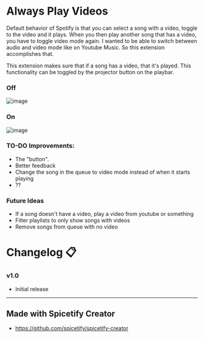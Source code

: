 # Always Play Videos

Default behavior of Spotify is that you can select a song with a video, toggle to the video and it plays. 
When you then play another song that has a video, you have to toggle video mode again. I wanted to be able to switch between audio and video mode like on Youtube Music. So this extension accomplishes that.

This extension makes sure that if a song has a video, that it's played. 
This functionality can be toggled by the projector button on the playbar.

<h3>Off</h3> 

![image](https://github.com/user-attachments/assets/a7a7bdcb-5537-4e82-96e7-203e8dfe127b)
  
<h3>On</h3> 

![image](https://github.com/user-attachments/assets/5b9e6e46-f9af-4791-b8bd-0c070144d08f)

<h3>TO-DO Improvements:</h3>

- The "button".
- Better feedback
- Change the song in the queue to video mode instead of when it starts playing
- ??

<h3>Future Ideas</h3>

- If a song doesn't have a video, play a video from youtube or something
- Filter playlists to only show songs with videos
- Remove songs from queue with no video
  
# Changelog 📋

<h3>v1.0</h3>

- Initial release

---

## Made with Spicetify Creator

- https://github.com/spicetify/spicetify-creator
